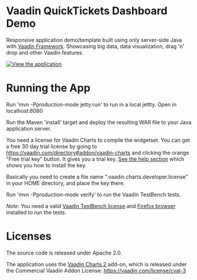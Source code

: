 Vaadin QuickTickets Dashboard Demo
==================================

Responsive application demo/template built using only server-side Java with [Vaadin Framework](https://vaadin.com/framework). Showcasing big data, data visualization, drag 'n' drop and other Vaadin features.

[![View the application](https://vaadin.com/documents/10187/2487938/Dashboard+Demo+2014/a37b2c4d-c941-48fe-97c3-ad5a60586882?t=1412769929183)](http://demo.vaadin.com/dashboard)

Running the App
==
Run 'mvn -Pproduction-mode jetty:run' to run in a local jettty. Open in localhost:8080

Run the Maven 'install' target and deploy the resulting WAR file to your Java application server.

You need a license for Vaadin Charts to compile the widgetset. You can get a free 30 day trial license by going to https://vaadin.com/directory#addon/vaadin-charts and clicking the orange "Free trial key" button. It gives you a trial key. [See the help section](https://vaadin.com/directory/help/installing-cval-license) which shows you how to install the key.

Basically you need to create a file name ".vaadin.charts.developer.license" in your HOME directory, and place the key there.

Run 'mvn -Pproduction-mode verify' to run the Vaadin TestBench tests. 

*Note*: You need a valid [Vaadin TestBench license](https://vaadin.com/add-ons/testbench) and [Firefox browser](https://www.mozilla.org/firefox/) installed to run the tests.

Licenses
==
The source code is released under Apache 2.0.

The application uses the [Vaadin Charts 2](https://vaadin.com/charts) add-on, which is released under the Commercial Vaadin Addon License: https://vaadin.com/license/cval-3
